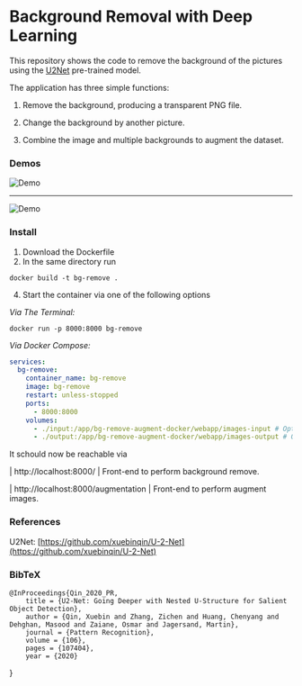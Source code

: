 # Background Removal with Deep Learning

This repository shows the code to remove the background of the pictures using the [U2Net](https://arxiv.org/pdf/2005.09007.pdf) pre-trained model.

The application has three simple functions:

1. Remove the background, producing a transparent PNG file.

2. Change the background by another picture.

3. Combine the image and multiple backgrounds to augment the dataset.


### Demos
![Demo](assets/demo1.gif)
<hr>

![Demo](assets/demo2.gif)

### Install

1. Download the Dockerfile
2. In the same directory run
```
docker build -t bg-remove .
```
4. Start the container via one of the following options

*Via The Terminal:*
```
docker run -p 8000:8000 bg-remove
```
*Via Docker Compose:*
```yaml
services:
  bg-remove:
    container_name: bg-remove
    image: bg-remove
    restart: unless-stopped
    ports:
      - 8000:8000
    volumes:
      - ./input:/app/bg-remove-augment-docker/webapp/images-input # Optional if you want to mount the Input folder
      - ./output:/app/bg-remove-augment-docker/webapp/images-output # Optional if you want to mount the Output folder
```
It schould now be reachable via 

| http://localhost:8000/ |  Front-end to perform background remove.

| http://localhost:8000/augmentation |  Front-end to perform augment images.


### References
U2Net: [https://github.com/xuebinqin/U-2-Net](https://github.com/xuebinqin/U-2-Net)


### BibTeX
    @InProceedings{Qin_2020_PR,
        title = {U2-Net: Going Deeper with Nested U-Structure for Salient Object Detection},
        author = {Qin, Xuebin and Zhang, Zichen and Huang, Chenyang and Dehghan, Masood and Zaiane, Osmar and Jagersand, Martin},
        journal = {Pattern Recognition},
        volume = {106},
        pages = {107404},
        year = {2020}
}
